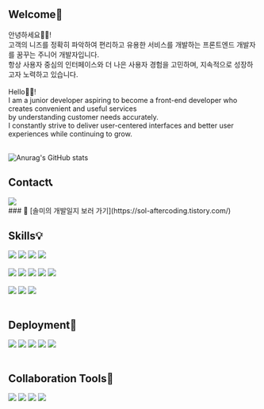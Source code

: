 ## Welcome👋

안녕하세요👩‍💻! <br/>
고객의 니즈를 정확히 파악하여 편리하고 유용한 서비스를 개발하는 프론트엔드 개발자를 꿈꾸는 주니어 개발자입니다. <br/>
항상 사용자 중심의 인터페이스와 더 나은 사용자 경험을 고민하며, 지속적으로 성장하고자 노력하고 있습니다. <br/> <br/>
Hello👩‍💻! <br/>
I am a junior developer aspiring to become a front-end developer who creates convenient and useful services <br/>
by understanding customer needs accurately. <br/>
I constantly strive to deliver user-centered interfaces and better user experiences while continuing to grow. <br/><br/>

![Anurag's GitHub stats](https://github-readme-stats.vercel.app/api?&username=parksolmi&show_icons=true&theme=radical&)

## Contact📞
<a href="mailto:dosm0360@gmail.com"> 
<img src="https://img.shields.io/badge/dosm0360@gmail.com-EA4335?style=flat-square&logo=Gmail&logoColor=white&link=mailto:dosm0360@gmail.com"/> 
</a>
<br/>
<!--
<a href="https://sol-aftercoding.tistory.com/" target="_blank"> 
<img src="https://img.shields.io/badge/Tistory-000000?style=flat-square&logo=Tistory&logoColor=white"/> 
</a>
-->
### 📘 [솔미의 개발일지 보러 가기](https://sol-aftercoding.tistory.com/)

## Skills💡
<img src="https://img.shields.io/badge/HTML-E34F26?style=flat-square&logo=HTML&logoColor=white"/> <img src="https://img.shields.io/badge/CSS-1572B6?style=flat-square&logo=CSS&logoColor=white"/> <img src="https://img.shields.io/badge/JavaScript-F7DF1E?style=flat-square&logo=JavaScript&logoColor=white"/> <img src="https://img.shields.io/badge/TypeScript-3178C6?style=flat-square&logo=TypeScript&logoColor=white"/> <br/><br/>
<img src="https://img.shields.io/badge/React-61DAFB?style=flat-square&logo=React&logoColor=white"/> <img src="https://img.shields.io/badge/Recoil-3578E5?style=flat-square&logo=Recoil&logoColor=white"/> <img src="https://img.shields.io/badge/Zustand-181717?style=flat-square&logo=Zustand&logoColor=white"/> <img src="https://img.shields.io/badge/styled--components-DB7093?style=flat-square&logo=styled-components&logoColor=white"/> <img src="https://img.shields.io/badge/TailwindCSS-06B6D4?style=flat-square&logo=TailwindCSS&logoColor=white"/> <br/><br/>
<img src="https://img.shields.io/badge/Axios-5A29E4?style=flat-square&logo=Axios&logoColor=white"/> <img src="https://img.shields.io/badge/ReactQuery-FF4154?style=flat-square&logo=ReactQuery&logoColor=white"/> <img src="https://img.shields.io/badge/FramerMotion-0055FF?style=flat-square&logo=Framer&logoColor=white"/> <br/><br/>

## Deployment🚀
<img src="https://img.shields.io/badge/Netlify-00C7B7?style=flat-square&logo=Netlify&logoColor=white"/> <img src="https://img.shields.io/badge/GitHub%20Actions-2088FF?style=flat-square&logo=GitHub%20Actions&logoColor=white"/> <img src="https://img.shields.io/badge/AWS%20S3-569A31?style=flat-square&logo=Amazon%20S3&logoColor=white"/> <img src="https://img.shields.io/badge/AWS%20EC2-FF9900?style=flat-square&logo=Amazon%20EC2&logoColor=white"/> <img src="https://img.shields.io/badge/AWS%20CodeDeploy-232F3E?style=flat-square&logo=AWS%20CodeDeploy&logoColor=white"/> <br/><br/>

## Collaboration Tools🤝
<img src="https://img.shields.io/badge/Notion-000000?style=flat-square&logo=Notion&logoColor=white"/> <img src="https://img.shields.io/badge/Slack-4A154B?style=flat-square&logo=Slack&logoColor=white"/> <img src="https://img.shields.io/badge/Discord-5865F2?style=flat-square&logo=Discord&logoColor=white"/> <img src="https://img.shields.io/badge/Jira-0052CC?style=flat-square&logo=Jira&logoColor=white"/>
